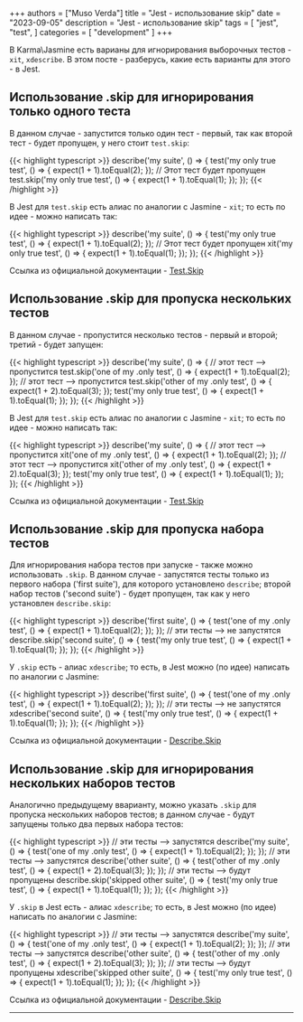 +++
authors = ["Muso Verda"]
title = "Jest - использование skip"
date = "2023-09-05"
description = "Jest - использование skip"
tags = [
    "jest",
    "test",
]
categories = [
    "development"
]
+++

В Karma\Jasmine есть варианы для игнорирования выборочных тестов - `xit`, `xdescribe`. В этом посте - разберусь, какие есть варианты для этого - в Jest.

## Использование .skip для игнорирования только одного теста

В данном случае - запустится только один тест - первый, так как второй тест - будет пропущен, у него стоит `test.skip`:

{{< highlight typescript >}}
describe('my suite', () => {
  test('my only true test', () => {
    expect(1 + 1).toEqual(2);
  });
  // Этот тест будет пропущен
  test.skip('my only true test', () => {
    expect(1 + 1).toEqual(1);
  });
});
{{< /highlight >}}

В Jest для `test.skip` есть алиас по аналогии с Jasmine - `xit`; то есть по идее - можно написать так:

{{< highlight typescript >}}
describe('my suite', () => {
  test('my only true test', () => {
    expect(1 + 1).toEqual(2);
  });
  // Этот тест будет пропущен
  xit('my only true test', () => {
    expect(1 + 1).toEqual(1);
  });
});
{{< /highlight >}}

Ссылка из официальной документации - [Test.Skip][1]

## Использование .skip для пропуска нескольких тестов

В данном случае - пропустится несколько тестов - первый и второй; третий - будет запущен:

{{< highlight typescript >}}
describe('my suite', () => {
  // этот тест --> пропустится
  test.skip('one of my .only test', () => {
    expect(1 + 1).toEqual(2);
  });
  // этот тест --> пропустится
  test.skip('other of my .only test', () => {
    expect(1 + 2).toEqual(3);
  });
  test('my only true test', () => {
    expect(1 + 1).toEqual(1);
  });
});
{{< /highlight >}}

В Jest для `test.skip` есть алиас по аналогии с Jasmine - `xit`; то есть по идее - можно написать так:

{{< highlight typescript >}}
describe('my suite', () => {
  // этот тест --> пропустится
  xit('one of my .only test', () => {
    expect(1 + 1).toEqual(2);
  });
  // этот тест --> пропустится
  xit('other of my .only test', () => {
    expect(1 + 2).toEqual(3);
  });
  test('my only true test', () => {
    expect(1 + 1).toEqual(1);
  });
});
{{< /highlight >}}

Ссылка из официальной документации - [Test.Skip][1]

## Использование .skip для пропуска набора тестов

Для игнорирования набора тестов при запуске - также можно использовать `.skip`. В данном случае - запустятся тесты только из первого набора ('first suite'), для которого установлено `describe`; второй набор тестов ('second suite') - будет пропущен, так как у него установлен `describe.skip`:

{{< highlight typescript >}}
describe('first suite', () => {
  test('one of my .only test', () => {
    expect(1 + 1).toEqual(2);
  });
});
// эти тесты --> не запустятся
describe.skip('second suite', () => {
  test('my only true test', () => {
    expect(1 + 1).toEqual(1);
  });
});
{{< /highlight >}}

У `.skip` есть - алиас `xdescribe`; то есть, в Jest можно (по идее) написать по аналогии с Jasmine:

{{< highlight typescript >}}
describe('first suite', () => {
  test('one of my .only test', () => {
    expect(1 + 1).toEqual(2);
  });
});
// эти тесты --> не запустятся
xdescribe('second suite', () => {
  test('my only true test', () => {
    expect(1 + 1).toEqual(1);
  });
});
{{< /highlight >}}

Ссылка из официальной документации - [Describe.Skip][2]

## Использование .skip для игнорирования нескольких наборов тестов

Аналогично предыдущему вварианту, можно указать `.skip` для пропуска нескольких наборов тестов; в данном случае - будут запущены только два первых набора тестов:

{{< highlight typescript >}}
// эти тесты --> запустятся
describe('my suite', () => {
  test('one of my .only test', () => {
    expect(1 + 1).toEqual(2);
  });
});
// эти тесты --> запустятся
describe('other suite', () => {
  test('other of my .only test', () => {
    expect(1 + 2).toEqual(3);
  });
});
// эти тесты --> будут пропущены
describe.skip('skipped other suite', () => {
  test('my only true test', () => {
    expect(1 + 1).toEqual(1);
  });
});
{{< /highlight >}}

У `.skip` в Jest есть - алиас `xdescribe`; то есть, в Jest можно (по идее) написать по аналогии с Jasmine:

{{< highlight typescript >}}
// эти тесты --> запустятся
describe('my suite', () => {
  test('one of my .only test', () => {
    expect(1 + 1).toEqual(2);
  });
});
// эти тесты --> запустятся
describe('other suite', () => {
  test('other of my .only test', () => {
    expect(1 + 2).toEqual(3);
  });
});
// эти тесты --> будут пропущены
xdescribe('skipped other suite', () => {
  test('my only true test', () => {
    expect(1 + 1).toEqual(1);
  });
});
{{< /highlight >}}

Ссылка из официальной документации - [Describe.Skip][2]

***
[1]: https://jestjs.io/ru/docs/api#testskipname-fn "Test.Skip"
[2]: https://jestjs.io/ru/docs/api#describeskipname-fn "Describe.Skip"